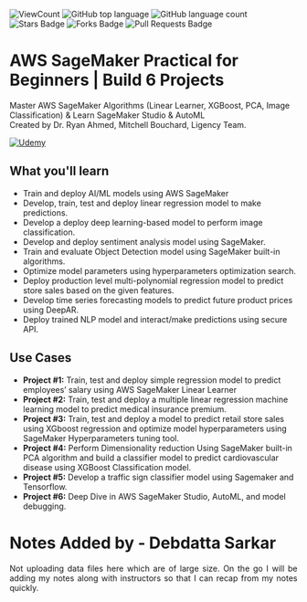 ![ViewCount](https://views.whatilearened.today/views/github/debdattasarkar/Udemy-SageMaker-Practical-Course-Package.svg?cache=remove)
![GitHub top language](https://img.shields.io/github/languages/top/debdattasarkar/Udemy-SageMaker-Practical-Course-Package?style=flat)
![GitHub language count](https://img.shields.io/github/languages/count/debdattasarkar/Udemy-SageMaker-Practical-Course-Package?style=flat)
![Stars Badge](https://img.shields.io/github/stars/debdattasarkar/Udemy-SageMaker-Practical-Course-Package?style=flat)
![Forks Badge](https://img.shields.io/github/forks/debdattasarkar/Udemy-SageMaker-Practical-Course-Package?style=flat)
![Pull Requests Badge](https://img.shields.io/github/issues-pr/debdattasarkar/Udemy-SageMaker-Practical-Course-Package?style=flat)

# AWS SageMaker Practical for Beginners | Build 6 Projects
Master AWS SageMaker Algorithms (Linear Learner, XGBoost, PCA, Image Classification) & Learn SageMaker Studio & AutoML</em> <br>Created by Dr. Ryan Ahmed, Mitchell Bouchard, Ligency Team.

<a href="https://www.udemy.com/course/practical-aws-sagemaker-6-real-world-case-studies/" rel="noopener"> ![Udemy](https://img.shields.io/badge/Udemy-A435F0?style=for-the-badge&logo=Udemy&logoColor=white) </a>

<h2> What you'll learn </h2>
<p align="justify">
<ul>
    <li>Train and deploy AI/ML models using AWS SageMaker</li>
    <li>Develop, train, test and deploy linear regression model to make predictions.</li>
    <li>Develop a deploy deep learning-based model to perform image classification.</li>
    <li>Develop and deploy sentiment analysis model using SageMaker.</li>
    <li>Train and evaluate Object Detection model using SageMaker built-in algorithms.</li>
    <li>Optimize model parameters using hyperparameters optimization search.</li>
    <li>Deploy production level multi-polynomial regression model to predict store sales based on the given features.</li>
    <li>Develop time series forecasting models to predict future product prices using DeepAR.</li>
    <li>Deploy trained NLP model and interact/make predictions using secure API.</li>
</ul>
</p>

<h2> Use Cases </h2>

<ul>
    <li><b>Project #1:</b> Train, test and deploy simple regression model to predict employees’ salary using AWS SageMaker Linear Learner</li>
    <li><b>Project #2:</b> Train, test and deploy a multiple linear regression machine learning model to predict medical insurance premium.</li>
    <li><b>Project #3:</b> Train, test and deploy a model to predict retail store sales using XGboost regression and optimize model hyperparameters using SageMaker Hyperparameters tuning tool.</li>
    <li><b>Project #4:</b> Perform Dimensionality reduction Using SageMaker built-in PCA algorithm and build a classifier model to predict cardiovascular disease using XGBoost Classification model.</li>
    <li><b>Project #5:</b> Develop a traffic sign classifier model using Sagemaker and Tensorflow.</li>
    <li><b>Project #6:</b> Deep Dive in AWS SageMaker Studio, AutoML, and model debugging.</li>
</ul>

# Notes Added by - Debdatta Sarkar

<p align="justify">Not uploading data files here which are of large size. On the go I will be adding my notes along with instructors so that I can recap from my notes quickly.</p>
